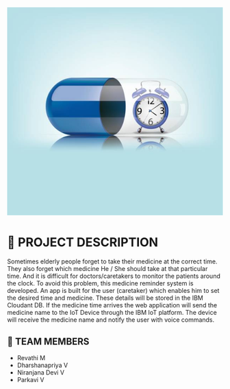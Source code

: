 <h1 align="fill" >
 <img src="cover image.jpg" />
</h1>

# 📒 PROJECT DESCRIPTION 

Sometimes elderly people forget to take their medicine at the correct time.
They also forget which medicine He / She should take at that particular time.
And it is difficult for doctors/caretakers to monitor the patients around the clock. To avoid this problem, this medicine reminder system is developed.
An app is built for the user (caretaker) which enables him to set the desired time and medicine. These details will be stored in the IBM Cloudant DB.
If the medicine time arrives the web application will send the medicine name to the IoT Device through the IBM IoT platform.
The device will receive the medicine name and notify the user with voice commands.
## 🦰 TEAM MEMBERS
- Revathi M
- Dharshanapriya V
- Niranjana Devi V
- Parkavi V
